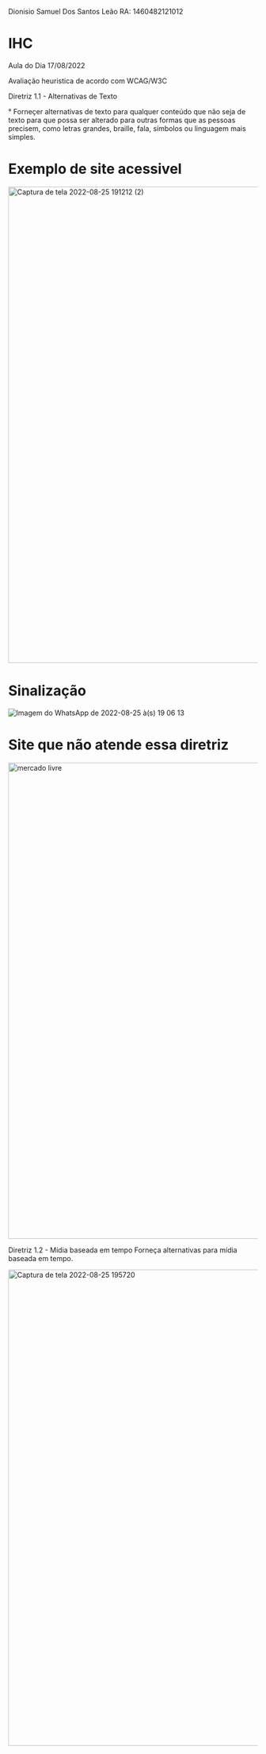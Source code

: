 Dionisio Samuel Dos Santos Leão
RA: 	1460482121012

# IHC

Aula do Dia  17/08/2022

Avaliação heuristica de acordo com WCAG/W3C

Diretriz 1.1 - Alternativas de Texto

° Forneçer alternativas de texto para qualquer conteúdo que não seja de texto para que possa ser alterado para outras formas que as pessoas precisem, como letras grandes, braille, fala, símbolos ou linguagem mais simples.

# Exemplo de site acessivel
<img width="960" alt="Captura de tela 2022-08-25 191212 (2)" src="https://user-images.githubusercontent.com/88494278/186779138-394f2f17-c069-4b06-96fc-a0e9cd84ffdb.png">

# Sinalização

![Imagem do WhatsApp de 2022-08-25 à(s) 19 06 13](https://user-images.githubusercontent.com/88494278/186779470-831fccdf-b9f9-4ac5-a38a-764f04fff2ce.jpg)



# Site que não atende essa diretriz
<img width="960" alt="mercado livre" src="https://user-images.githubusercontent.com/88494278/186778936-139c9e70-d928-4ba8-8cba-16f448688440.png">






Diretriz 1.2 - Mídia baseada em tempo
Forneça alternativas para mídia baseada em tempo.

<img width="960" alt="Captura de tela 2022-08-25 195720" src="https://user-images.githubusercontent.com/88494278/186783070-fa1d1251-0fd1-4312-88dc-4d0c76e15d93.png">

